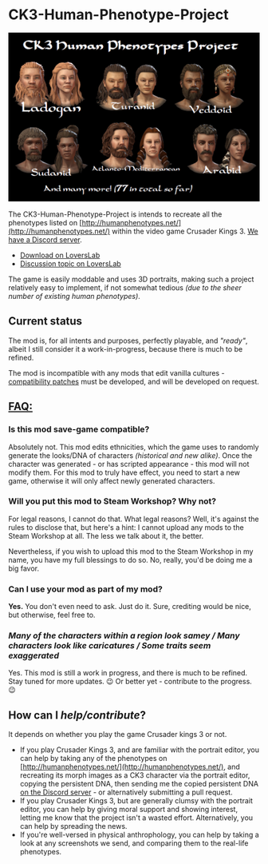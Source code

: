 # CK3-Human-Phenotype-Project

![Thumbnail](https://raw.githubusercontent.com/Metalhead33/CK3-Human-Phenotype-Project/main/thumbnail.jpg)

The CK3-Human-Phenotype-Project is intends to recreate all the phenotypes listed on [http://humanphenotypes.net/](http://humanphenotypes.net/) within the video game Crusader Kings 3. [We have a Discord server](https://discord.gg/6SPk3Ss).

* [Download on LoversLab](https://www.loverslab.com/files/file/14719-ck3-human-phenotype-project/)
* [Discussion topic on LoversLab](https://www.loverslab.com/topic/155336-mod-ck3-human-phenotype-project/)

The game is easily moddable and uses 3D portraits, making such a project relatively easy to implement, if not somewhat tedious *(due to the sheer number of existing human phenotypes)*.

## Current status

The mod is, for all intents and purposes, perfectly playable, and *"ready"*, albeit I still consider it a work-in-progress, because there is much to be refined.

The mod is incompatible with any mods that edit vanilla cultures - [compatibility patches](https://git.touhou.fm/metalhead/paradox-mods/ck3-human-phenotype-project-compatibility-patches) must be developed, and will be developed on request.

## <u>**FAQ:**</u>

### **Is this mod save-game compatible?**

Absolutely not. This mod edits ethnicities, which the game uses to randomly generate the looks/DNA of characters *(historical and new alike)*. Once the character was generated - or has scripted appearance - this mod will not modify them. For this mod to truly have effect, you need to start a new game, otherwise it will only affect newly generated characters.


### **Will you put this mod to Steam Workshop? Why not?**

For legal reasons, I cannot do that. What legal reasons? Well, it's against the rules to disclose that, but here's a hint: I cannot upload any mods to the Steam Workshop at all. The less we talk about it, the better.

Nevertheless, if you wish to upload this mod to the Steam Workshop in my name, you have my full blessings to do so. No, really, you'd be doing me a big favor.

### **Can I use your mod as part of my mod?**

**Yes.** You don't even need to ask. Just do it. Sure, crediting would be nice, but otherwise, feel free to.

### ***Many of the characters within a region look samey / Many characters look like caricatures / Some traits seem exaggerated***

Yes. This mod is still a work in progress, and there is much to be refined. Stay tuned for more updates. 😉 Or better yet - contribute to the progress. 😉


## How can I *help/contribute*?

It depends on whether you play the game Crusader kings 3 or not.

* If you play Crusader Kings 3, and are familiar with the portrait editor, you can help by taking any of the phenotypes on [http://humanphenotypes.net/](http://humanphenotypes.net/), and recreating its morph images as a CK3 character via the portrait editor, copying the persistent DNA, then sending me the copied persistent DNA [on the Discord server](https://discord.gg/6SPk3Ss) - or alternatively submitting a pull request.
* If you play Crusader Kings 3, but are generally clumsy with the portrait editor, you can help by giving moral support and showing interest, letting me know that the project isn't a wasted effort. Alternatively, you can  help by spreading the news.
* If you're well-versed in physical anthrophology, you can help by taking a look at any screenshots we send, and comparing them to the real-life phenotypes.

